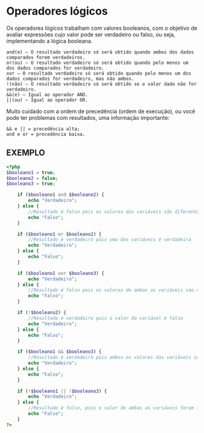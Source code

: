 # Operadores lógicos

Os operadores lógicos trabalham com valores booleanos, com o objetivo de avaliar expressões cujo valor pode ser verdadeiro ou falso, ou seja, implementando a lógica booleana.

    and(e) – O resultado verdadeiro só será obtido quando ambos dos dados comparados forem verdadeiros.
    or(ou) – O resultado verdadeiro só será obtido quando pelo menos um dos dados comparados for verdadeiro.
    xor – O resultado verdadeiro só será obtido quando pelo menos um dos dados comparados for verdadeiro, mas não ambos.
    !(não) – O resultado verdadeiro só será obtido se o valor dado não for verdadeiro.
    &&(e) – Igual ao operador AND.
    ||(ou) – Igual ao operador OR.

Muito cuidado com a ordem de precedência (ordem de execução), ou você pode ter problemas com resultados, uma informação importante:

    && e || = precedência alta;
    and e or = precedência baixa.

## EXEMPLO 
```php 
<?php
$booleano1 = true;
$booleano2 = false;
$booleano3 = true;

    if ($booleano1 and $booleano2) {
        echo "Verdadeiro";
    } else {
        //Resultado é falso pois os valores das variáveis são diferentes
        echo "Falso";
    }

    if ($booleano1 or $booleano2) {
        //Resultado é verdadeiro pois uma das variáveis é verdadeira
        echo "Verdadeiro";
    } else {
        echo "Falso";
    }

    if ($booleano1 xor $booleano3) {
        echo "Verdadeiro";
    } else {
        //Resultado é falso pois os valores de ambas as variáveis são verdadeiras
        echo "Falso";
    }

    if (!$booleano2) {
        //Resultado é verdadeiro pois o valor da variável é falso
        echo "Verdadeiro";
    } else {
        echo "Falso";
    }

    if ($booleano1 && $booleano3) {
        //Resultado é verdadeiro pois ambos os valores das variáveis são verdadeiros
        echo "Verdadeiro";
    } else {
        echo "Falso";
    }

    if (!$booleano1 || !$booleano3) {
        echo "Verdadeiro";
    } else {
        //Resultado é falso, pois o valor de ambas as variáveis foram invertidas para falso
        echo "Falso";
    }
?>
```